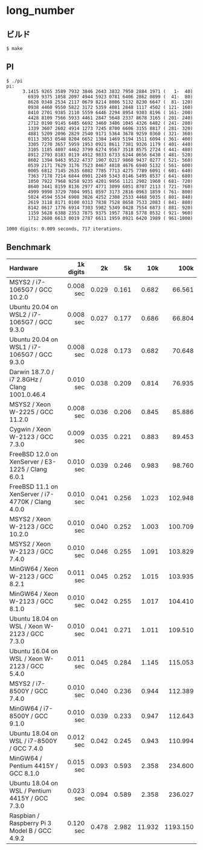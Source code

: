 # long_number

## ビルド
```
$ make
```

## PI
```
$ ./pi
pi:
      3.1415 9265 3589 7932 3846 2643 3832 7950 2884 1971 (   1-  40)
        6939 9375 1058 2097 4944 5923 0781 6406 2862 0899 (  41-  80)
        8628 0348 2534 2117 0679 8214 8086 5132 8230 6647 (  81- 120)
        0938 4460 9550 5822 3172 5359 4081 2848 1117 4502 ( 121- 160)
        8410 2701 9385 2110 5559 6446 2294 8954 9303 8196 ( 161- 200)
        4428 8109 7566 5933 4461 2847 5648 2337 8678 3165 ( 201- 240)
        2712 0190 9145 6485 6692 3460 3486 1045 4326 6482 ( 241- 280)
        1339 3607 2602 4914 1273 7245 8700 6606 3155 8817 ( 281- 320)
        4881 5209 2096 2829 2540 9171 5364 3678 9259 0360 ( 321- 360)
        0113 3053 0548 8204 6652 1384 1469 5194 1511 6094 ( 361- 400)
        3305 7270 3657 5959 1953 0921 8611 7381 9326 1179 ( 401- 440)
        3105 1185 4807 4462 3799 6274 9567 3518 8575 2724 ( 441- 480)
        8912 2793 8183 0119 4912 9833 6733 6244 0656 6430 ( 481- 520)
        8602 1394 9463 9522 4737 1907 0217 9860 9437 0277 ( 521- 560)
        0539 2171 7629 3176 7523 8467 4818 4676 6940 5132 ( 561- 600)
        0005 6812 7145 2635 6082 7785 7713 4275 7789 6091 ( 601- 640)
        7363 7178 7214 6844 0901 2249 5343 0146 5495 8537 ( 641- 680)
        1050 7922 7968 9258 9235 4201 9956 1121 2902 1960 ( 681- 720)
        8640 3441 8159 8136 2977 4771 3099 6051 8707 2113 ( 721- 760)
        4999 9998 3729 7804 9951 0597 3173 2816 0963 1859 ( 761- 800)
        5024 4594 5534 6908 3026 4252 2308 2533 4468 5035 ( 801- 840)
        2619 3118 8171 0100 0313 7838 7528 8658 7533 2083 ( 841- 880)
        8142 0617 1776 6914 7303 5982 5349 0428 7554 6873 ( 881- 920)
        1159 5628 6388 2353 7875 9375 1957 7818 5778 0532 ( 921- 960)
        1712 2680 6613 0019 2787 6611 1959 0921 6420 1989 ( 961-1000)

1000 digits: 0.009 seconds, 717 iterations.
```

## Benchmark

| Hardware                                           | 1k digits | 2k    | 5k    | 10k    | 100k     |
| :------------------------------------------------- | --------: | ----: | ----: | -----: | -------: |
| MSYS2 / i7-1065G7 / GCC 10.2.0                     | 0.008 sec | 0.029 | 0.161 |  0.682 |   66.561 |
| Ubuntu 20.04 on WSL2 / i7-1065G7 / GCC 9.3.0       | 0.008 sec | 0.027 | 0.177 |  0.686 |   66.804 |
| Ubuntu 20.04 on WSL1 / i7-1065G7 / GCC 9.3.0       | 0.008 sec | 0.028 | 0.173 |  0.682 |   70.648 |
| Darwin 18.7.0 / i7 2.8GHz / Clang 1001.0.46.4      | 0.010 sec | 0.038 | 0.209 |  0.814 |   76.935 |
| MSYS2 / Xeon W-2225 / GCC 11.2.0                   | 0.008 sec | 0.036 | 0.206 |  0.845 |   85.886 |
| Cygwin / Xeon W-2123 / GCC 7.3.0                   | 0.009 sec | 0.035 | 0.221 |  0.883 |   89.453 |
| FreeBSD 12.0 on XenServer / E3-1225 / Clang 6.0.1  | 0.010 sec | 0.039 | 0.246 |  0.983 |   98.760 |
| FreeBSD 11.1 on XenServer / i7-4770K / Clang 4.0.0 | 0.010 sec | 0.041 | 0.256 |  1.023 |  102.948 |
| MSYS2 / Xeon W-2123 / GCC 10.2.0                   | 0.010 sec | 0.040 | 0.252 |  1.003 |  100.709 |
| MSYS2 / Xeon W-2123 / GCC 7.4.0                    | 0.010 sec | 0.046 | 0.255 |  1.091 |  103.829 |
| MinGW64 / Xeon W-2123 / GCC 8.2.1                  | 0.011 sec | 0.045 | 0.252 |  1.015 |  103.935 |
| MinGW64 / Xeon W-2123 / GCC 8.1.0                  | 0.010 sec | 0.042 | 0.255 |  1.017 |  104.410 |
| Ubuntu 18.04 on WSL / Xeon W-2123 / GCC 7.3.0      | 0.010 sec | 0.041 | 0.271 |  1.011 |  109.510 |
| Ubuntu 16.04 on WSL / Xeon W-2123 / GCC 5.4.0      | 0.011 sec | 0.045 | 0.284 |  1.145 |  115.053 |
| MSYS2 / i7-8500Y / GCC 7.4.0                       | 0.010 sec | 0.040 | 0.236 |  0.944 |  112.389 |
| MinGW64 / i7-8500Y / GCC 9.1.0                     | 0.010 sec | 0.039 | 0.233 |  0.947 |  112.643 |
| Ubuntu 18.04 on WSL / i7-8500Y / GCC 7.4.0         | 0.012 sec | 0.042 | 0.245 |  0.943 |  110.994 |
| MinGW64 / Pentium 4415Y / GCC 8.1.0                | 0.015 sec | 0.093 | 0.593 |  2.358 |  234.600 |
| Ubuntu 18.04 on WSL / Pentium 4415Y / GCC 7.3.0    | 0.023 sec | 0.094 | 0.589 |  2.358 |  236.027 |
| Raspbian / Raspberry Pi 3 Model B / GCC 4.9.2      | 0.120 sec | 0.478 | 2.982 | 11.932 | 1193.150 |
